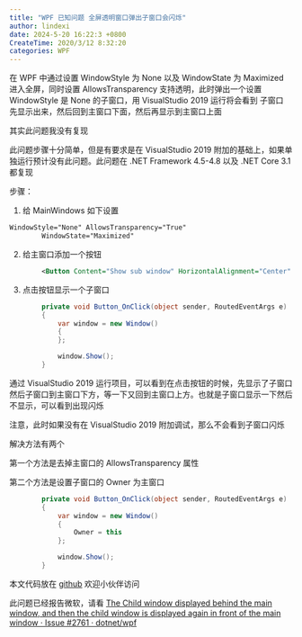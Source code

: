 ```yaml
---
title: "WPF 已知问题 全屏透明窗口弹出子窗口会闪烁"
author: lindexi
date: 2024-5-20 16:22:3 +0800
CreateTime: 2020/3/12 8:32:20
categories: WPF
---
```


在 WPF 中通过设置 WindowStyle 为 None 以及 WindowState 为 Maximized 进入全屏，同时设置 AllowsTransparency 支持透明，此时弹出一个设置 WindowStyle 是 None 的子窗口，用 VisualStudio 2019 运行将会看到 子窗口 先显示出来，然后回到主窗口下面，然后再显示到主窗口上面

<!--more-->


<!-- CreateTime:2020/3/12 8:32:20 -->



其实此问题我没有复现

此问题步骤十分简单，但是有要求是在 VisualStudio 2019 附加的基础上，如果单独运行预计没有此问题。此问题在 .NET Framework 4.5-4.8 以及 .NET Core 3.1 都复现

步骤：

1. 给 MainWindows 如下设置

```xml
WindowStyle="None" AllowsTransparency="True"
        WindowState="Maximized" 
```

2. 给主窗口添加一个按钮

```xml
        <Button Content="Show sub window" HorizontalAlignment="Center" VerticalAlignment="Center" Click="Button_OnClick"/>
```

3. 点击按钮显示一个子窗口

```csharp
        private void Button_OnClick(object sender, RoutedEventArgs e)
        {
            var window = new Window()
            {
            };

            window.Show();
        }
```

通过 VisualStudio 2019 运行项目，可以看到在点击按钮的时候，先显示了子窗口然后子窗口到主窗口下方，等一下又回到主窗口上方。也就是子窗口显示一下然后不显示，可以看到出现闪烁

注意，此时如果没有在 VisualStudio 2019 附加调试，那么不会看到子窗口闪烁

解决方法有两个

第一个方法是去掉主窗口的 AllowsTransparency 属性

第二个方法是设置子窗口的 Owner 为主窗口

```csharp
        private void Button_OnClick(object sender, RoutedEventArgs e)
        {
            var window = new Window()
            {
                Owner = this
            };

            window.Show();
        }
```

本文代码放在 [github](https://github.com/dotnet-campus/wpf-issues/tree/4ab8bafcb1ed67a479b988aefd2bbd6f11198ec5/ChildWindowDisplayedAndThenBackToMainWindow) 欢迎小伙伴访问

此问题已经报告微软，请看 [The Child window displayed behind the main window, and then the child window is displayed again in front of the main window · Issue #2761 · dotnet/wpf](https://github.com/dotnet/wpf/issues/2761 )

